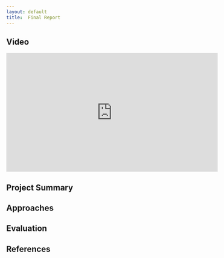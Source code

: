 ```yaml
---
layout: default
title:  Final Report
---
```


## Video

<iframe width="560" height="315" src="https://www.youtube.com/embed/FI3aW0RabBg" frameborder="0" allowfullscreen></iframe>

## Project Summary


## Approaches


## Evaluation


## References